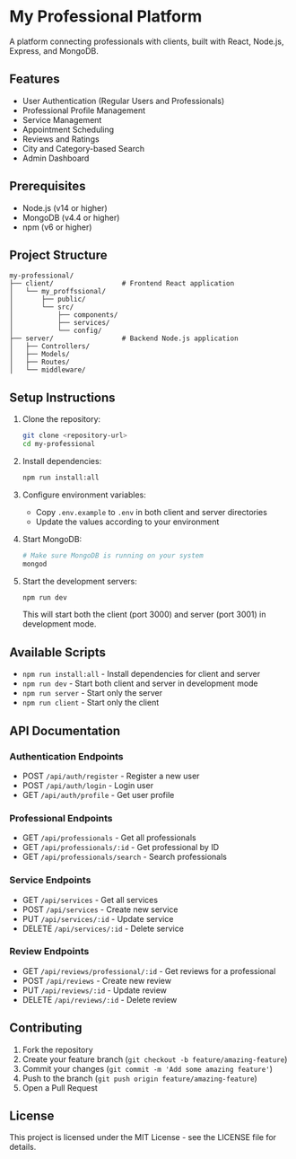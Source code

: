 # My Professional Platform

A platform connecting professionals with clients, built with React, Node.js, Express, and MongoDB.

## Features

- User Authentication (Regular Users and Professionals)
- Professional Profile Management
- Service Management
- Appointment Scheduling
- Reviews and Ratings
- City and Category-based Search
- Admin Dashboard

## Prerequisites

- Node.js (v14 or higher)
- MongoDB (v4.4 or higher)
- npm (v6 or higher)

## Project Structure

```
my-professional/
├── client/                 # Frontend React application
│   └── my_proffssional/
│       ├── public/
│       └── src/
│           ├── components/
│           ├── services/
│           └── config/
├── server/                 # Backend Node.js application
│   ├── Controllers/
│   ├── Models/
│   ├── Routes/
│   └── middleware/
```

## Setup Instructions

1. Clone the repository:
   ```bash
   git clone <repository-url>
   cd my-professional
   ```

2. Install dependencies:
   ```bash
   npm run install:all
   ```

3. Configure environment variables:
   - Copy `.env.example` to `.env` in both client and server directories
   - Update the values according to your environment

4. Start MongoDB:
   ```bash
   # Make sure MongoDB is running on your system
   mongod
   ```

5. Start the development servers:
   ```bash
   npm run dev
   ```

   This will start both the client (port 3000) and server (port 3001) in development mode.

## Available Scripts

- `npm run install:all` - Install dependencies for client and server
- `npm run dev` - Start both client and server in development mode
- `npm run server` - Start only the server
- `npm run client` - Start only the client

## API Documentation

### Authentication Endpoints
- POST `/api/auth/register` - Register a new user
- POST `/api/auth/login` - Login user
- GET `/api/auth/profile` - Get user profile

### Professional Endpoints
- GET `/api/professionals` - Get all professionals
- GET `/api/professionals/:id` - Get professional by ID
- GET `/api/professionals/search` - Search professionals

### Service Endpoints
- GET `/api/services` - Get all services
- POST `/api/services` - Create new service
- PUT `/api/services/:id` - Update service
- DELETE `/api/services/:id` - Delete service

### Review Endpoints
- GET `/api/reviews/professional/:id` - Get reviews for a professional
- POST `/api/reviews` - Create new review
- PUT `/api/reviews/:id` - Update review
- DELETE `/api/reviews/:id` - Delete review

## Contributing

1. Fork the repository
2. Create your feature branch (`git checkout -b feature/amazing-feature`)
3. Commit your changes (`git commit -m 'Add some amazing feature'`)
4. Push to the branch (`git push origin feature/amazing-feature`)
5. Open a Pull Request

## License

This project is licensed under the MIT License - see the LICENSE file for details.
